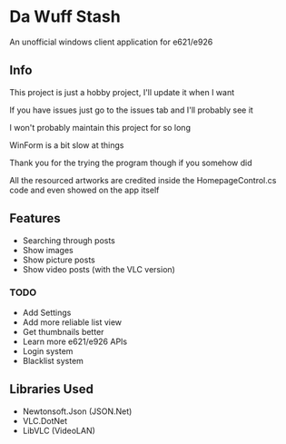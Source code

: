 # Da Wuff Stash
 An unofficial windows client application for e621/e926
## Info
 This project is just a hobby project, I'll update it when I want
 
 If you have issues just go to the issues tab and I'll probably see it
 
 
 I won't probably maintain this project for so long
 
 WinForm is a bit slow at things
 
 
 Thank you for the trying the program though if you somehow did
 
 All the resourced artworks are credited inside the HomepageControl.cs code and even showed on the app itself
## Features
- Searching through posts
- Show images
- Show picture posts
- Show video posts (with the VLC version)
### TODO
- Add Settings
- Add more reliable list view
- Get thumbnails better
- Learn more e621/e926 APIs
- Login system
- Blacklist system
## Libraries Used
- Newtonsoft.Json (JSON.Net)
- VLC.DotNet
- LibVLC (VideoLAN)
